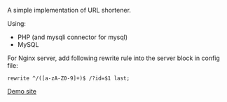 A simple implementation of URL shortener.

Using:
* PHP (and mysqli connector for mysql)
* MySQL

For Nginx server, add following rewrite rule into the server block in config file:
```
rewrite ^/([a-zA-Z0-9]+)$ /?id=$1 last;
```

[Demo site](https://s.kiloapp.cc)
